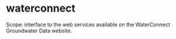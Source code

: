 # waterconnect

Scope: interface to the web services available on the WaterConnect Groundwater 
Data website.